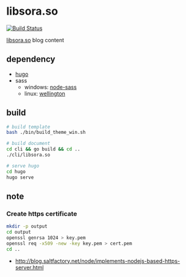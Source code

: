 # libsora.so

[![Build Status](https://travis-ci.org/if1live/libsora.so.png?branch=master)](https://travis-ci.org/if1live/libsora.so)

[libsora.so](https://if1live.github.io) blog content

## dependency

* [hugo](https://gohugo.io/getting-started/installing/)
* sass
    - windows: [node-sass](https://www.npmjs.com/package/node-sass)
    - linux: [wellington](https://github.com/wellington/wellington)

## build

``` sh
# build template
bash ./bin/build_theme_win.sh

# build document
cd cli && go build && cd ..
./cli/libsora.so

# serve hugo
cd hugo
hugo serve 
```

## note

### Create https certificate

``` bash
mkdir -p output
cd output
openssl genrsa 1024 > key.pem
openssl req -x509 -new -key key.pem > cert.pem
cd ..
```

* http://blog.saltfactory.net/node/implements-nodejs-based-https-server.html
